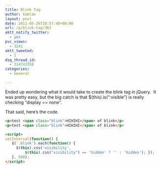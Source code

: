 ```yaml
---
title: Blink Tag
author: koblas
layout: post
date: 2011-05-26T20:57:48+00:00
url: /p/blink-tag/363
aktt_notify_twitter:
  - yes
pvc_views:
  - 3241
aktt_tweeted:
  - 1
dsq_thread_id:
  - 314743358
categories:
  - General

---
```

Ended up wondering what it would take to create the blink tag in jQuery.  It was pretty easy, but the big catch is that $(this).is(&#8220;:visible&#8221;) is really checking &#8220;display == none&#8221;.

That said, here&#8217;s the code.

```html
<p>test <span class="blink">HIHIHI</span> of blink</p>
<p>test <span class="blink">HIHIHI</span> of blink</p>

<script>
setInterval(function() {
   $('.blink').each(function() {
     $(this).css('visibility',
         $(this).css("visibility") == 'hidden' ? '' : 'hidden'); });
   }, 500);
</script>
```
